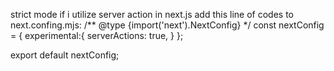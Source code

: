 strict mode if i utilize server action in next.js add this line of codes to next.confing.mjs:
/** @type {import('next').NextConfig} */
const nextConfig = {
    experimental:{
        serverActions: true,
    }
};

export default nextConfig;

